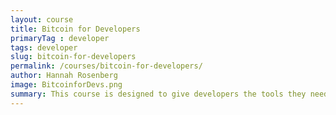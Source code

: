 ```yaml
---
layout: course
title: Bitcoin for Developers
primaryTag : developer
tags: developer
slug: bitcoin-for-developers
permalink: /courses/bitcoin-for-developers/
author: Hannah Rosenberg
image: BitcoinforDevs.png
summary: This course is designed to give developers the tools they need to understand how Bitcoin transactions work, how wallets work, Bitcoin scripting and how to integrate Bitcoin payments into existing platforms.
---
```

